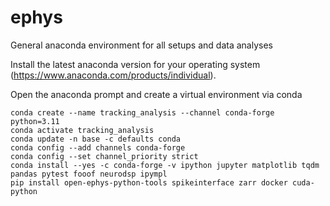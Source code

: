 # ephys
General anaconda environment for all setups and data analyses

Install the latest anaconda version for your operating system (https://www.anaconda.com/products/individual).

Open the anaconda prompt and create a virtual environment via conda
````
conda create --name tracking_analysis --channel conda-forge python=3.11
conda activate tracking_analysis
conda update -n base -c defaults conda
conda config --add channels conda-forge
conda config --set channel_priority strict
conda install --yes -c conda-forge -v ipython jupyter matplotlib tqdm pandas pytest fooof neurodsp ipympl
pip install open-ephys-python-tools spikeinterface zarr docker cuda-python
````
